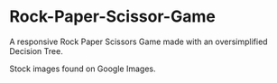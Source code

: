 # Rock-Paper-Scissor-Game
A responsive Rock Paper Scissors Game made with an oversimplified Decision Tree.

Stock images found on Google Images. 
